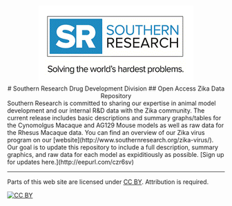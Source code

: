 <div>
<center><img src="assets/publpics/logo.gif" alt="SR Logo" title="SR Logo"/></center>
</div>
<center>
# Southern Research Drug Development Division
## Open Access Zika Data Repository
</center>
Southern Research is committed to sharing our expertise in animal model development and our internal R&D data with the Zika community. The current release includes basic descriptions and summary graphs/tables for the Cynomolgus Macaque and AG129 Mouse models as well as raw data for the Rhesus Macaque data. You can find an overview of our Zika virus program on our [website](http://www.southernresearch.org/zika-virus/). Our goal is to update this repository to include a full description, summary graphics, and raw data for each model as expiditiously as possible. [Sign up for updates here.](http://eepurl.com/czr6sv) 

---

Parts of this web site are licensed under
[CC BY](http://creativecommons.org/licenses/by/3.0/). Attribution is required.

[![CC BY](http://i.creativecommons.org/l/by/3.0/88x31.png)](http://creativecommons.org/licenses/by/3.0/)

